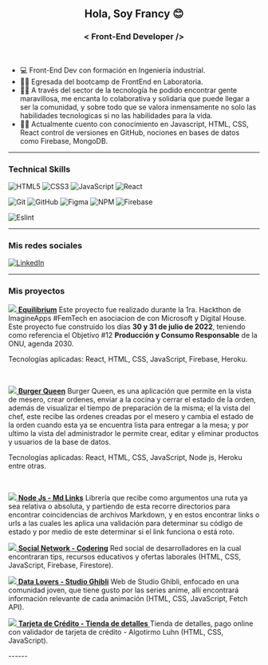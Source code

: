 <h2 align="center" >
    Hola, Soy Francy 😊
</h2>

<h3 align="center" >
    < Front-End Developer />
</h3><br>
    
- 💻  Front-End Dev con formación en Ingeniería industrial. 
- 👩‍🎓 Egresada del bootcamp de FrontEnd en Laboratoria.
- 🤝🏼 A través del sector de la tecnología he podido encontrar gente maravillosa, me encanta lo colaborativa y solidaria que puede llegar a ser la comunidad, y sobre todo que se valora inmensamente no solo las habilidades tecnologicas si no las habilidades para la vida.
- 👩‍💻 Actualmente cuento con conocimiento en Javascript, HTML, CSS, React control de versiones en GitHub, nociones en bases de datos como Firebase, MongoDB. 

  
------

### Technical Skills

![HTML5](https://img.shields.io/badge/html5-%23E34F26.svg?style=for-the-badge&logo=html5&logoColor=white) ![CSS3](https://img.shields.io/badge/css3-%231572B6.svg?style=for-the-badge&logo=css3&logoColor=white) ![JavaScript](https://img.shields.io/badge/javascript-%23323330.svg?style=for-the-badge&logo=javascript&logoColor=%23F7DF1E) ![React](https://img.shields.io/badge/react-%2320232a.svg?style=for-the-badge&logo=react&logoColor=%2361DAFB) 

![Git](https://img.shields.io/badge/git-%23F05033.svg?style=for-the-badge&logo=git&logoColor=white) ![GitHub](https://img.shields.io/badge/github-%23121011.svg?style=for-the-badge&logo=github&logoColor=white) ![Figma](https://img.shields.io/badge/figma-%23F24E1E.svg?style=for-the-badge&logo=figma&logoColor=white) ![NPM](https://img.shields.io/badge/NPM-%23000000.svg?style=for-the-badge&logo=npm&logoColor=white) ![Firebase](https://img.shields.io/badge/firebase-%23039BE5.svg?style=for-the-badge&logo=firebase)

![Eslint](https://img.shields.io/badge/eslint-3A33D1?style=for-the-badge&logo=eslint&logoColor=white)
  
------
  
<h3 align="left">Mis redes sociales</h3>
<p align="left">
<a href="https://www.linkedin.com/in/perdelangel/" target="_blank"><img src="https://img.shields.io/badge/LinkedIn-0077B5?style=for-the-badge&logo=linkedin&logoColor=white" alt="LinkedIn"/></a>
</p>
  
------

<h3 align="left">Mis proyectos</h3>
<p align="left">
    
<a href="https://consum-responsable-equilibrium.herokuapp.com/" target="_blank"><img src="https://i.imgur.com/SwiQssy.png" with="50px">
**Equilibrium**</a>
Este proyecto fue realizado durante la 1ra. Hackthon de ImagineApps #FemTech en asociacion de con Microsoft y Digital House. Este proyecto fue construido los días **30 y 31 de julio de 2022**, teniendo como referencia el Objetivo #12 **Producción y Consumo Responsable** de la ONU, agenda 2030.

Tecnologías aplicadas: React, HTML, CSS, JavaScript, Firebase, Heroku.

<br>
    
<a href="https://frontburgerqueen-lab2022.herokuapp.com/" target="_blank"><img src="https://i.imgur.com/OilGqxV.png" with="50px">
**Burger Queen**</a>
Burger Queen, es una aplicación que permite en la vista de mesero, crear ordenes, enviar a la cocina y cerrar el estado de la orden, además de visualizar el tiempo de preparación de la misma; el la vista del chef, este recibe las ordenes creadas por el mesero y cambia el estado de la orden cuando esta ya se encuentra lista para entregar a la mesa; y por ultimo la vista del administrador le permite crear, editar y eliminar productos y usuarios de la base de datos.

Tecnologías aplicadas: React, HTML, CSS, JavaScript, Node js, Heroku entre otras.

<br>

<a href="https://www.npmjs.com/package/md-links.francy" target="_blank"><img src="https://i.imgur.com/esfFS0f.png" with="50px">
**Node Js - Md Links**</a>
Librería que recibe como argumentos una ruta ya sea relativa o absoluta, y partiendo de esta recorre directorios para encontrar coincidencias de archivos Markdown, y en estos encontrar links o urls a las cuales les aplica una validación para determinar su código de estado y por medio de este determinar si el link funciona o está roto.
<br>


<a href="https://francy15.github.io/BOG004-social-network/src/index.html" target="_blank"><img src="https://i.imgur.com/oJlEgAU.png" with="10px">
**Social Network - Codering**</a>
Red social de desarrolladores en la cual encontraran tips, recursos educativos y ofertas laborales (HTML, CSS, JavaScript, Firebase, Firestore).
<br>
    
<a href="https://francy15.github.io/BOG004-data-lovers/src/index.html" target="_blank"><img src="https://i.imgur.com/rC5LKB0.jpg " with="50px">
**Data Lovers - Studio Ghibli**</a>
Web de Studio Ghibli, enfocado en una comunidad joven, que tiene gusto por las series anime, allí encontrará información relevante de cada animación (HTML, CSS, JavaScript, Fetch API).
<br>

<a href="https://francy15.github.io/BOG004-card-validation/src/index.html" target="_blank"><img src="https://i.imgur.com/ry4MVbI.png">
**Tarjeta de Crédito - Tienda de detalles** </a>
Tienda de detalles, pago online con validador de tarjeta de crédito - Algotirmo Luhn (HTML, CSS, JavaScript).
<br>

</p>
------

